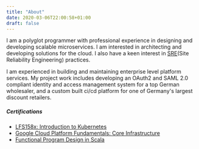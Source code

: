 ```yaml
---
title: "About"
date: 2020-03-06T22:00:58+01:00
draft: false
---
```


I am a polyglot programmer with professional experience in designing and developing scalable microservices. I am interested in architecting and developing solutions for the cloud. I also have a keen interest in [SRE](https://landing.google.com/sre/)(Site Reliability Engineering) practices.

I am experienced in building and maintaining enterprise level platform services. My project work includes developing an OAuth2 and SAML 2.0 compliant identity and access management system for a top German wholesaler, and a custom built ci/cd platform for one of Germany's largest discount retailers.

<div class="vspacer-2rem"></div>

##### Certifications
- [LFS158x: Introduction to Kubernetes](https://courses.edx.org/certificates/771d108e04ee423a8f27e69e43e5392d)
- [Google Cloud Platform Fundamentals: Core Infrastructure](https://www.coursera.org/account/accomplishments/verify/S9RULTPCBRDB)
- [Functional Program Design in Scala](https://www.coursera.org/account/accomplishments/verify/EZMFM4SG6FGD)
